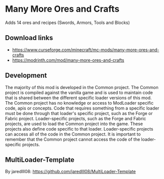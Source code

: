 # Many More Ores and Crafts

Adds 14 ores and recipes (Swords, Armors, Tools and Blocks)

## Download links

- https://www.curseforge.com/minecraft/mc-mods/many-more-ores-and-crafts
- https://modrinth.com/mod/many-more-ores-and-crafts

## Development

The majority of this mod is developed in the Common project. 
The Common project is compiled against the vanilla game and is used to maintain code 
that is shared between the different specific loader versions of this mod. The Common 
project has no knowledge or access to ModLoader specific code, apis or concepts. 
Code that requires something from a specific loader must be done through that loader's 
specific project, such as the Forge or Fabric project. Loader-specific projects, 
such as the Forge and Fabric projects, are used to load the Common project into the game. 
These projects also define code specific to that loader. Loader-specific projects can access 
all of the code in the Common project. It is important to remember that the Common project cannot 
access the code of the loader-specific projects.

## MultiLoader-Template

By jaredlll08: https://github.com/jaredlll08/MultiLoader-Template